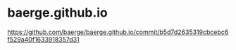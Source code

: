 # baerge.github.io
https://github.com/baerge/baerge.github.io/commit/b5d7d2635319cbcebc6f529a40f1633918357d31
